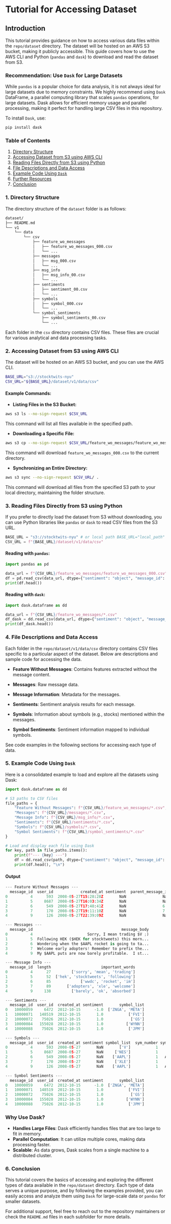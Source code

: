 # Tutorial for Accessing Dataset

## Introduction

This tutorial provides guidance on how to access various data files within the `repo/dataset` directory. The dataset will be hosted on an AWS S3 bucket, making it publicly accessible. This guide covers how to use the AWS CLI and Python (`pandas` and `dask`) to download and read the dataset from S3.

### **Recommendation: Use `Dask` for Large Datasets**

While `pandas` is a popular choice for data analysis, it is not always ideal for large datasets due to memory constraints. We highly recommend using `Dask` DataFrame, a parallel computing library that scales `pandas` operations, for large datasets. Dask allows for efficient memory usage and parallel processing, making it perfect for handling large CSV files in this repository.

To install `Dask`, use:

```bash
pip install dask
```

### Table of Contents

1. [Directory Structure](#directory-structure)
2. [Accessing Dataset from S3 using AWS CLI](#accessing-dataset-from-s3-using-aws-cli)
3. [Reading Files Directly from S3 using Python](#reading-files-directly-from-s3-using-python)
4. [File Descriptions and Data Access](#file-descriptions-and-data-access)
5. [Example Code Using `Dask`](#example-code-using-dask)
6. [Further Resources](#further-resources)
7. [Conclusion](#conclusion)

### 1. Directory Structure

The directory structure of the `dataset` folder is as follows:

```sh
dataset/
├── README.md
└── v1
    └── data
        └── csv
            ├── feature_wo_messages
            │   ├── feature_wo_messages_000.csv
            │   └── ... 
            ├── messages
            │   ├── msg_000.csv
            │   └── ... 
            ├── msg_info
            │   ├── msg_info_00.csv
            │   └── ...
            ├── sentiments
            │   ├── sentiment_00.csv
            │   └── ...
            ├── symbols
            │   ├── symbol_000.csv
            │   └── ...
            └── symbol_sentiments
                ├── symbol_sentiments_00.csv
                └── ...
```

Each folder in the `csv` directory contains CSV files. These files are crucial for various analytical and data processing tasks.

### 2. Accessing Dataset from S3 using AWS CLI

The dataset will be hosted on an AWS S3 bucket, and you can use the AWS CLI.

```bash
BASE_URL="s3://stocktwits-nyu"
CSV_URL="${BASE_URL}/dataset/v1/data/csv"
```

#### **Example Commands:**

- **Listing Files in the S3 Bucket:**

```bash
aws s3 ls --no-sign-request $CSV_URL
```

This command will list all files available in the specified path.

- **Downloading a Specific File:**

```bash
aws s3 cp --no-sign-request $CSV_URL/feature_wo_messages/feature_wo_messages_000.csv .
```

This command will download `feature_wo_messages_000.csv` to the current directory.

- **Synchronizing an Entire Directory:**

```bash
aws s3 sync --no-sign-request $CSV_URL/ .
```

This command will download all files from the specified S3 path to your local directory, maintaining the folder structure.

### 3. Reading Files Directly from S3 using Python

If you prefer to directly load the dataset from S3 without downloading, you can use Python libraries like `pandas` or `dask` to read CSV files from the S3 URL.

```python
BASE_URL = "s3://stocktwits-nyu" # or local path BASE_URL="local_path"
CSV_URL = f"{BASE_URL}/dataset/v1/data/csv"
```

#### **Reading with `pandas`:**

```python
import pandas as pd

data_url = f"{CSV_URL}/feature_wo_messages/feature_wo_messages_000.csv"
df = pd.read_csv(data_url, dtype={"sentiment": "object", "message_id": "object"})
print(df.head())
```

#### **Reading with `dask`:**

```python
import dask.dataframe as dd

data_url = f"{CSV_URL}/feature_wo_messages/*.csv"
df_dask = dd.read_csv(data_url, dtype={"sentiment": "object", "message_id": "object"})
print(df_dask.head())
```

### 4. File Descriptions and Data Access

Each folder in the `repo/dataset/v1/data/csv` directory contains CSV files specific to a particular aspect of the dataset. Below are descriptions and sample code for accessing the data.

- **Feature Without Messages**: Contains features extracted without the message content.
  
- **Messages**: Raw message data.
  
- **Message Information**: Metadata for the messages.
  
- **Sentiments**: Sentiment analysis results for each message.
  
- **Symbols**: Information about symbols (e.g., stocks) mentioned within the messages.
  
- **Symbol Sentiments**: Sentiment information mapped to individual symbols.

See code examples in the following sections for accessing each type of data.

### 5. Example Code Using `Dask`

Here is a consolidated example to load and explore all the datasets using Dask:

```python
import dask.dataframe as dd

# S3 paths to CSV files
file_paths = {
    "Feature Without Messages": f"{CSV_URL}/feature_wo_messages/*.csv",
    "Messages": f"{CSV_URL}/messages/*.csv",
    "Message Info": f"{CSV_URL}/msg_info/*.csv",
    "Sentiments": f"{CSV_URL}/sentiments/*.csv",
    "Symbols": f"{CSV_URL}/symbols/*.csv",
    "Symbol Sentiments": f"{CSV_URL}/symbol_sentiments/*.csv"
}

# Load and display each file using Dask
for key, path in file_paths.items():
    print(f"--- {key} ---")
    df = dd.read_csv(path, dtype={"sentiment": "object", "message_id": "object"})
    print(df.head(), "\n")
```

#### Output

```py
--- Feature Without Messages ---
  message_id  user_id            created_at sentiment  parent_message_id  in_reply_to_message_id symbol_list
0          4      593  2008-05-27T15:28:28Z       NaN                NaN                     NaN       ['V']
1          5     8687  2008-05-27T16:03:34Z       NaN                NaN                     NaN     ['NES']
2          6      549  2008-05-27T17:48:41Z       NaN                6.0                     NaN    ['AAPL']
3          7      170  2008-05-27T19:11:10Z       NaN                7.0                     NaN     ['XLE']
4          9      126  2008-05-27T22:39:09Z       NaN                NaN                     NaN    ['AAPL'] 

--- Messages ---
  message_id                                       message_body
0          4                        Sorry, I mean trading $V ;)
1          5  Following HEK ($HEK for stocktweets) this morn...
2          6  Wondering when the $AAPL rocket is going to ta...
3          7  Welcome early adopters! Remember to prefix the...
4          9  My $AAPL puts are now barely profitable.  I st... 

--- Message Info ---
  message_id  length                      important_words
0          4      27         ['sorry', 'mean', 'trading']
1          5      52  ['hek', 'stocktweets', 'following']
2          6      85             ['wwdc', 'rocket', 'im']
3          7      89       ['adopters', 'xle', 'welcome']
4          9     138         ['barely', 'ok', 'absorbed'] 

--- Sentiments ---
  message_id  user_id  created_at sentiment       symbol_list
0   10000059     6472  2012-10-15      -1.0  ['ZNGA', 'META']
1   10000071   148519  2012-10-15       1.0           ['FVI']
2   10000072    75026  2012-10-15       1.0            ['GS']
3   10000084   155028  2012-10-15       1.0          ['WYNN']
4   10000088    75026  2012-10-15       1.0           ['JPM'] 

--- Symbols ---
  message_id  user_id  created_at sentiment symbol_list  sym_number symbol
0          4      593  2008-05-27       NaN       ['V']           1      V
1          5     8687  2008-05-27       NaN     ['NES']           1    NES
2          6      549  2008-05-27       NaN    ['AAPL']           1   AAPL
3          7      170  2008-05-27       NaN     ['XLE']           1    XLE
4          9      126  2008-05-27       NaN    ['AAPL']           1   AAPL 

--- Symbol Sentiments ---
  message_id  user_id  created_at sentiment       symbol_list
0   10000059     6472  2012-10-15      -1.0  ['ZNGA', 'META']
1   10000071   148519  2012-10-15       1.0           ['FVI']
2   10000072    75026  2012-10-15       1.0            ['GS']
3   10000084   155028  2012-10-15       1.0          ['WYNN']
4   10000088    75026  2012-10-15       1.0           ['JPM'] 


```

### **Why Use Dask?**

- **Handles Large Files**: Dask efficiently handles files that are too large to fit in memory.
- **Parallel Computation**: It can utilize multiple cores, making data processing faster.
- **Scalable**: As data grows, Dask scales from a single machine to a distributed cluster.

### 6. Conclusion

This tutorial covers the basics of accessing and exploring the different types of data available in the `repo/dataset` directory. Each type of data serves a unique purpose, and by following the examples provided, you can easily access and analyze them using `Dask` for large-scale data or `pandas` for smaller datasets.

For additional support, feel free to reach out to the repository maintainers or check the `README.md` files in each subfolder for more details.
